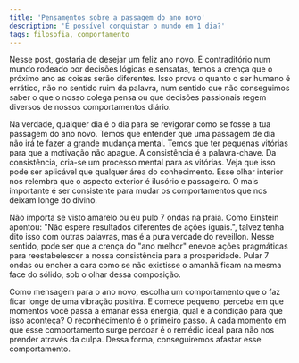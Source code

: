 ```yaml
---
title: 'Pensamentos sobre a passagem do ano novo'
description: 'É possível conquistar o mundo em 1 dia?'
tags: filosofia, comportamento
---
```


Nesse post, gostaria de desejar um feliz ano novo. É contraditório num mundo
rodeado por decisões lógicas e sensatas, temos a crença que o próximo ano as 
coisas serão diferentes. Isso prova o quanto o ser humano é errático, não no
sentido ruim da palavra, num sentido que não conseguimos saber o que o nosso
colega pensa ou que decisões passionais regem diversos de nossos comportamentos
diário.

Na verdade, qualquer dia é o dia para se revigorar como se fosse a tua passagem
do ano novo. Temos que entender que uma passagem de dia não irá te fazer a
grande mudança mental. Temos que ter pequenas vitórias para que a motivação
não apague. A consistência é a palavra-chave. Da consistência, cria-se um
processo mental para as vitórias. Veja que isso pode ser aplicável que
qualquer área do conhecimento. Esse olhar interior nos relembra que o aspecto
exterior é ilusório e passageiro. O mais importante é ser consistente para
mudar os comportamentos que nos deixam longe do divino.

Não importa se visto amarelo ou eu pulo 7 ondas na praia. Como Einstein apontou:
"Não espere resultados diferentes de ações iguais.", talvez tenha dito isso
com outras palavras, mas é a pura verdade do reveillon. Nesse sentido, pode
ser que a crença do "ano melhor" enevoe ações pragmáticas para reestabelescer
a nossa consistência para a prosperidade. Pular 7 ondas ou encher a cara como
se não existisse o amanhã ficam na mesma face do sólido, sob o olhar dessa
composição.

Como mensagem para o ano novo, escolha um comportamento que o faz ficar longe
de uma vibração positiva. E comece pequeno, perceba em que momentos você passa
a emanar essa energia, qual é a condição para que isso aconteça? O reconhecimento
é o primeiro passo. A cada momento em que esse comportamento surge perdoar é
o remédio ideal para não nos prender através da culpa. Dessa forma, conseguiremos
afastar esse comportamento. 
